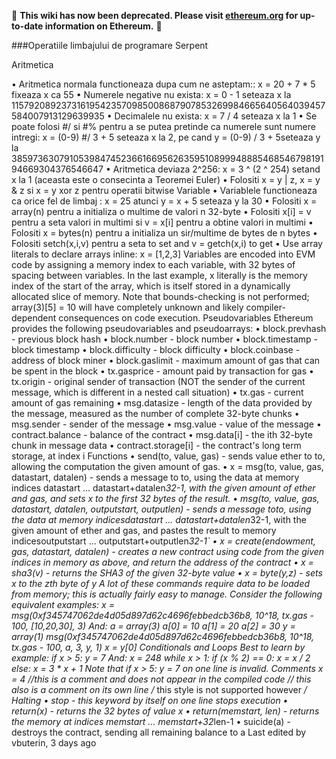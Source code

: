 :stop_sign: **This wiki has now been deprecated. Please visit [ethereum.org](https://ethereum.org/ro) for up-to-date information on Ethereum.** :stop_sign: 



###Operatiile limbajului de programare Serpent


Aritmetica

•	Aritmetica normala functioneaza dupa cum ne asteptam:: x = 20 + 7 * 5 fixeaza  x ca 55
•	Numerele negative nu exista:  x = 0 - 1 seteaza x la  115792089237316195423570985008687907853269984665640564039457584007913129639935
•	Decimalele nu exista: x = 7 / 4 seteaza x la 1
•	Se poate folosi #/ si  #% pentru a se putea pretinde ca numerele sunt numere intregi: x = (0-9) #/ 3 + 5 seteaza x la 2, pe cand y = (0-9) / 3 + 5seteaza y la 38597363079105398474523661669562635951089994888546854679819194669304376546647
•	Aritmetica deviaza  2^256: x = 3 ^ (2 ^ 254) setand x la 1 (aceasta este o consecinta a Teoremei Euler)
•	Folositi  x = y | z, x = y & z si  x = y xor z pentru operatii bitwise 
Variable
•	Variablele functioneaza ca orice fel de limbaj : x = 25 atunci y = x + 5 seteaza y la 30
•	Folositi x = array(n) pentru a initializa o multime de valori n 32-byte 
•	Folositi x[i] = v pentru a seta valori in multimi si  v = x[i] pentru a obtine valori in multimi
•	Folositi x = bytes(n) pentru a initializa un sir/multime de bytes de n bytes
•	Folositi setch(x,i,v) pentru a seta to set and v = getch(x,i) to get
•	Use array literals to declare arrays inline: x = [1,2,3]
Variables are encoded into EVM code by assigning a memory index to each variable, with 32 bytes of spacing between variables. In the last example, x literally is the memory index of the start of the array, which is itself stored in a dynamically allocated slice of memory. Note that bounds-checking is not performed; array(3)[5] = 10 will have completely unknown and likely compiler-dependent consequences on code execution.
Pseudovariables
Ethereum provides the following pseudovariables and pseudoarrays:
•	block.prevhash - previous block hash
•	block.number - block number
•	block.timestamp - block timestamp
•	block.difficulty - block difficulty
•	block.coinbase - address of block miner
•	block.gaslimit - maximum amount of gas that can be spent in the block
•	tx.gasprice - amount paid by transaction for gas
•	tx.origin - original sender of transaction (NOT the sender of the current message, which is different in a nested call situation)
•	tx.gas - current amount of gas remaining
•	msg.datasize - length of the data provided by the message, measured as the number of complete 32-byte chunks
•	msg.sender - sender of the message
•	msg.value - value of the message
•	contract.balance - balance of the contract
•	msg.data[i] - the ith 32-byte chunk in message data
•	contract.storage[i] - the contract's long term storage, at index i
Functions
•	send(to, value, gas) - sends value ether to to, allowing the computation the given amount of gas.
•	x = msg(to, value, gas, datastart, datalen) - sends a message to to, using the data at memory indices datastart ... datastart+datalen*32-1, with the given amount of ether and gas, and sets x to the first 32 bytes of the result.
•	msg(to, value, gas, datastart, datalen, outputstart, outputlen) - sends a message toto, using the data at memory indicesdatastart ... datastart+datalen*32-1, with the given amount of ether and gas, and pastes the result to memory indicesoutputstart ... outputstart+outputlen*32-1`
•	x = create(endowment, gas, datastart, datalen) - creates a new contract using code from the given indices in memory as above, and return the address of the contract
•	x = sha3(v) - returns the SHA3 of the given 32-byte value
•	x = byte(y,z) - sets x to the zth byte of y
A lot of these commands require data to be loaded from memory; this is actually fairly easy to manage. Consider the following equivalent examples:
x = msg(0xf345747062de4d05d897d62c4696febbedcb36b8, 10^18, tx.gas - 100, [10,20,30], 3)
And:
a = array(3)
a[0] = 10
a[1] = 20
a[2] = 30
y = array(1)
msg(0xf345747062de4d05d897d62c4696febbedcb36b8, 10^18, tx.gas - 100, a, 3, y, 1)
x = y[0]
Conditionals and Loops
Best to learn by example:
if x > 5:
    y = 7
And:
x = 248
while x > 1:
    if (x % 2) == 0: 
        x = x / 2
    else:
        x = 3 * x + 1
Note that if x > 5: y = 7 on one line is invalid.
Comments
x = 4 //this is a comment and does not appear in the compiled code
  // this also is a comment on its own line
  /* this style is not supported however */
Halting
•	stop - this keyword by itself on one line stops execution
•	return(x) - returns the 32 bytes of value x
•	return(memstart, len) - returns the memory at indices memstart ... memstart+32*len-1
•	suicide(a) - destroys the contract, sending all remaining balance to a
Last edited by vbuterin, 3 days ago
